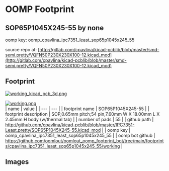 # OOMP Footprint  
## SOP65P1045X245-55  by none  
  
oomp key: oomp_cpavlina_ipc7351_least_sop65p1045x245_55  
  
source repo at: [http://gitlab.com/cpavlina/kicad-pcblib/blob/master/smd-semi.pretty/VQFN50P230X230X100-12.kicad_mod](http://gitlab.com/cpavlina/kicad-pcblib/blob/master/smd-semi.pretty/VQFN50P230X230X100-12.kicad_mod)  
## Footprint  
  
[![working_kicad_pcb_3d.png](working_kicad_pcb_3d_600.png)](working_kicad_pcb_3d.png)  
  
[![working.png](working_600.png)](working.png)  
| name | value | 
| --- | --- | 
| footprint name | SOP65P1045X245-55 | 
| footprint description | SOP,0.65mm pitch;54 pin,7.60mm W X 18.00mm L X 2.45mm H body (w/thermal tab) | 
| number of pads | 55 | 
| github path | http://github.com/cpavlina/kicad-pcblib/blob/master/IPC7351-Least.pretty/SOP65P1045X245-55.kicad_mod | 
| oomp key | oomp_cpavlina_ipc7351_least_sop65p1045x245_55 | 
| oomp bot github | https://github.com/oomlout/oomlout_oomp_footprint_bot/tree/main/footprints/cpavlina_ipc7351_least_sop65p1045x245_55/working | 
## Images  

